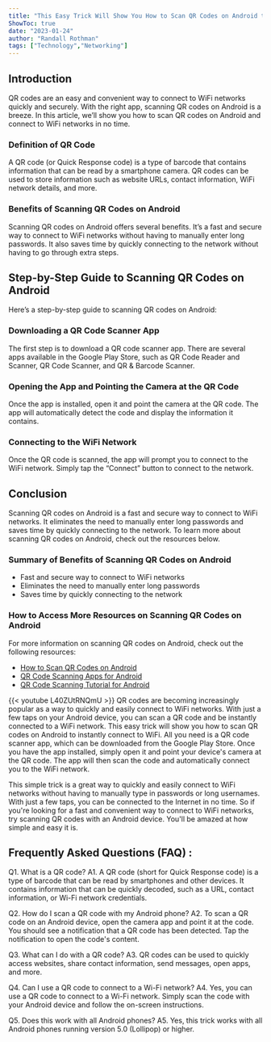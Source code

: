 ```yaml
---
title: "This Easy Trick Will Show You How to Scan QR Codes on Android to Instantly Connect to WiFi!"
ShowToc: true 
date: "2023-01-24"
author: "Randall Rothman" 
tags: ["Technology","Networking"]
---
```

## Introduction

QR codes are an easy and convenient way to connect to WiFi networks quickly and securely. With the right app, scanning QR codes on Android is a breeze. In this article, we’ll show you how to scan QR codes on Android and connect to WiFi networks in no time.

### Definition of QR Code

A QR code (or Quick Response code) is a type of barcode that contains information that can be read by a smartphone camera. QR codes can be used to store information such as website URLs, contact information, WiFi network details, and more.

### Benefits of Scanning QR Codes on Android

Scanning QR codes on Android offers several benefits. It’s a fast and secure way to connect to WiFi networks without having to manually enter long passwords. It also saves time by quickly connecting to the network without having to go through extra steps.

## Step-by-Step Guide to Scanning QR Codes on Android

Here’s a step-by-step guide to scanning QR codes on Android:

### Downloading a QR Code Scanner App

The first step is to download a QR code scanner app. There are several apps available in the Google Play Store, such as QR Code Reader and Scanner, QR Code Scanner, and QR & Barcode Scanner.

### Opening the App and Pointing the Camera at the QR Code

Once the app is installed, open it and point the camera at the QR code. The app will automatically detect the code and display the information it contains.

### Connecting to the WiFi Network

Once the QR code is scanned, the app will prompt you to connect to the WiFi network. Simply tap the “Connect” button to connect to the network.

## Conclusion

Scanning QR codes on Android is a fast and secure way to connect to WiFi networks. It eliminates the need to manually enter long passwords and saves time by quickly connecting to the network. To learn more about scanning QR codes on Android, check out the resources below.

### Summary of Benefits of Scanning QR Codes on Android

- Fast and secure way to connect to WiFi networks
- Eliminates the need to manually enter long passwords
- Saves time by quickly connecting to the network

### How to Access More Resources on Scanning QR Codes on Android

For more information on scanning QR codes on Android, check out the following resources:

- [How to Scan QR Codes on Android](https://www.wikihow.com/Scan-QR-Codes-on-Android)
- [QR Code Scanning Apps for Android](https://www.lifewire.com/best-qr-code-scanning-apps-for-android-4156737)
- [QR Code Scanning Tutorial for Android](https://www.youtube.com/watch?v=jKLh-LzY5vE)

{{< youtube L40ZUtRNQmU >}} 
QR codes are becoming increasingly popular as a way to quickly and easily connect to WiFi networks. With just a few taps on your Android device, you can scan a QR code and be instantly connected to a WiFi network. This easy trick will show you how to scan QR codes on Android to instantly connect to WiFi. All you need is a QR code scanner app, which can be downloaded from the Google Play Store. Once you have the app installed, simply open it and point your device's camera at the QR code. The app will then scan the code and automatically connect you to the WiFi network. 

This simple trick is a great way to quickly and easily connect to WiFi networks without having to manually type in passwords or long usernames. With just a few taps, you can be connected to the Internet in no time. So if you're looking for a fast and convenient way to connect to WiFi networks, try scanning QR codes with an Android device. You'll be amazed at how simple and easy it is.

## Frequently Asked Questions (FAQ) :
Q1. What is a QR code?
A1. A QR code (short for Quick Response code) is a type of barcode that can be read by smartphones and other devices. It contains information that can be quickly decoded, such as a URL, contact information, or Wi-Fi network credentials.

Q2. How do I scan a QR code with my Android phone?
A2. To scan a QR code on an Android device, open the camera app and point it at the code. You should see a notification that a QR code has been detected. Tap the notification to open the code's content.

Q3. What can I do with a QR code?
A3. QR codes can be used to quickly access websites, share contact information, send messages, open apps, and more.

Q4. Can I use a QR code to connect to a Wi-Fi network?
A4. Yes, you can use a QR code to connect to a Wi-Fi network. Simply scan the code with your Android device and follow the on-screen instructions.

Q5. Does this work with all Android phones?
A5. Yes, this trick works with all Android phones running version 5.0 (Lollipop) or higher.


